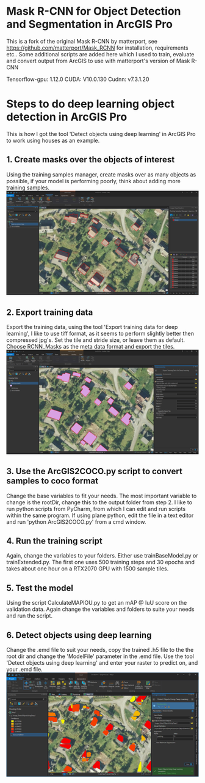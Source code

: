 # Mask R-CNN for Object Detection and Segmentation in ArcGIS Pro

This is a fork of the original Mask R-CNN by matterport, see https://github.com/matterport/Mask_RCNN for installation, requirements etc..
Some additional scripts are added here which I used to train, evaluate and convert output from ArcGIS to use with matterport's version of Mask R-CNN

Tensorflow-gpu: 1.12.0
CUDA: V10.0.130
Cudnn: v7.3.1.20

# Steps to do deep learning object detection in ArcGIS Pro

This is how I got the tool 'Detect objects using deep learning' in ArcGIS Pro to work using houses as an example.

## 1. Create masks over the objects of interest
Using the training samples manager, create masks over as many objects as possible, if your model is performing poorly, think about adding more training samples.
![](assets/training_samples.png)

## 2. Export training data
Export the training data, using the tool 'Export training data for deep learning', I like to use tiff format, as it seems to perform slightly better then compressed jpg's. Set the tile and stride size, or leave them as default. Choose RCNN_Masks as the meta data format and export the tiles.
![](assets/export_samples.png)

## 3. Use the ArcGIS2COCO.py script to convert samples to coco format
Change the base variables to fit your needs. The most important variable to change is the rootDir, change this to the output folder from step 2. I like to run python scripts from PyCharm, from which I can edit and run scripts within the same program. If using plane python, edit the file in a text editor and run 'python ArcGIS2COCO.py' from a cmd window.

## 4. Run the training script
Again, change the variables to your folders. Either use trainBaseModel.py or trainExtended.py.
The first one uses 500 training steps and 30 epochs and takes about one hour on a RTX2070 GPU with 1500 sample tiles.

## 5. Test the model
Using the script CalculateMAPIOU.py to get an mAP @ IuU score on the validation data. Again change the variables and folders to suite your needs and run the script.

## 6. Detect objects using deep learning
Change the .emd file to suit your needs, copy the trained .h5 file to the the root dir and change the 'ModelFile' parameter in the .emd file. Use the tool 'Detect objects using deep learning' and enter your raster to predict on, and your .emd file.
![](assets/training_predicted.png)
